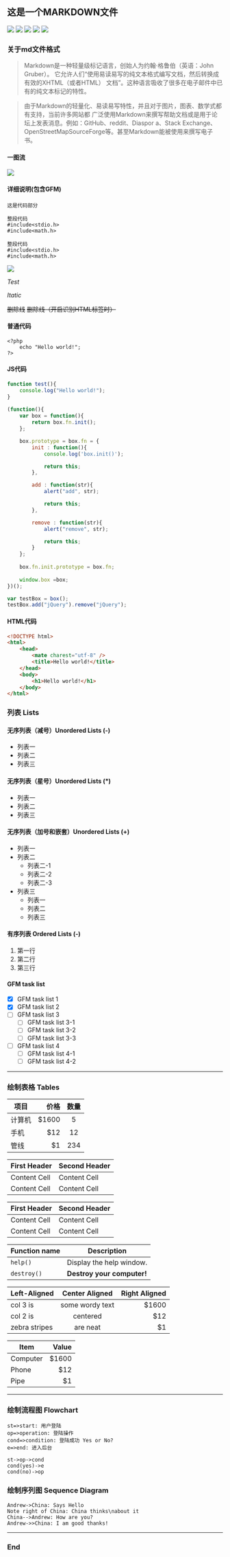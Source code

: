 ## 这是一个MARKDOWN文件

![](https://img.shields.io/github/issues/Search-For/test.svg)
![](https://img.shields.io/github/forks/Search-For/test.svg)
![](https://img.shields.io/github/stars/Search-For/test.svg)
![](https://img.shields.io/github/license/Search-For/test.svg)
![](https://img.shields.io/twitter/url/https/github.com/Search-For/test.svg?style=social)


### 关于md文件格式
>  Markdown是一种轻量级标记语言，创始人为约翰·格鲁伯（英语：John Gruber）。
>  它允许人们“使用易读易写的纯文本格式编写文档，然后转换成有效的XHTML（或者HTML）
>  文档”。这种语言吸收了很多在电子邮件中已有的纯文本标记的特性。

>由于Markdown的轻量化、易读易写特性，并且对于图片，图表、数学式都有支持，当前许多网站都
> 广泛使用Markdown来撰写帮助文档或是用于论坛上发表消息。例如：GitHub、reddit、Diaspor
> a、Stack Exchange、OpenStreetMapSourceForge等。甚至Markdown能被使用来撰写电子书。
> 

#### 一图流
![](https://images2017.cnblogs.com/blog/895245/201709/895245-20170921124750962-1343569384.png)

#### 详细说明(包含GFM)

`这是代码部分`

    整段代码
    #include<stdio.h>
    #include<math.h>



```
整段代码
#include<stdio.h>
#include<math.h>
```


![](https://www.baidu.com/img/bd_logo1.png)

_Test_

*Itatic*

~~删除线~~ <s>删除线（开启识别HTML标签时）</s>

#### 普通代码


    <?php
        echo "Hello world!";
    ?>


#### JS代码　

```javascript
function test(){
	console.log("Hello world!");
}
 
(function(){
    var box = function(){
        return box.fn.init();
    };

    box.prototype = box.fn = {
        init : function(){
            console.log('box.init()');

			return this;
        },

		add : function(str){
			alert("add", str);

			return this;
		},

		remove : function(str){
			alert("remove", str);

			return this;
		}
    };
    
    box.fn.init.prototype = box.fn;
    
    window.box =box;
})();

var testBox = box();
testBox.add("jQuery").remove("jQuery");
```

#### HTML代码
```html
<!DOCTYPE html>
<html>
    <head>
        <mate charest="utf-8" />
        <title>Hello world!</title>
    </head>
    <body>
        <h1>Hello world!</h1>
    </body>
</html>
```

### 列表 Lists

#### 无序列表（减号）Unordered Lists (-)
                
- 列表一
- 列表二
- 列表三
     
#### 无序列表（星号）Unordered Lists (*)

* 列表一
* 列表二
* 列表三

#### 无序列表（加号和嵌套）Unordered Lists (+)
                
+ 列表一
+ 列表二
    + 列表二-1
    + 列表二-2
    + 列表二-3
+ 列表三
    * 列表一
    * 列表二
    * 列表三

#### 有序列表 Ordered Lists (-)
                
1. 第一行
2. 第二行
3. 第三行

#### GFM task list

- [x] GFM task list 1
- [x] GFM task list 2
- [ ] GFM task list 3
    - [ ] GFM task list 3-1
    - [ ] GFM task list 3-2
    - [ ] GFM task list 3-3
- [ ] GFM task list 4
    - [ ] GFM task list 4-1
    - [ ] GFM task list 4-2
                
----
                    

### 绘制表格 Tables

| 项目        | 价格   |  数量  |
| --------   | -----:  | :----:  |
| 计算机      | $1600   |   5     |
| 手机        |   $12   |   12   |
| 管线        |    $1    |  234  |
                    
First Header  | Second Header
------------- | -------------
Content Cell  | Content Cell
Content Cell  | Content Cell 

| First Header  | Second Header |
| ------------- | ------------- |
| Content Cell  | Content Cell  |
| Content Cell  | Content Cell  |

| Function name | Description                    |
| ------------- | ------------------------------ |
| `help()`      | Display the help window.       |
| `destroy()`   | **Destroy your computer!**     |

| Left-Aligned  | Center Aligned  | Right Aligned |
| :------------ |:---------------:| -----:|
| col 3 is      | some wordy text | $1600 |
| col 2 is      | centered        |   $12 |
| zebra stripes | are neat        |    $1 |

| Item      | Value |
| --------- | -----:|
| Computer  | $1600 |
| Phone     |   $12 |
| Pipe      |    $1 |
                
----




                
### 绘制流程图 Flowchart

```flow
st=>start: 用户登陆
op=>operation: 登陆操作
cond=>condition: 登陆成功 Yes or No?
e=>end: 进入后台

st->op->cond
cond(yes)->e
cond(no)->op
```
                    
### 绘制序列图 Sequence Diagram
                    
```seq
Andrew->China: Says Hello 
Note right of China: China thinks\nabout it 
China-->Andrew: How are you? 
Andrew->>China: I am good thanks!
```


---


### End
